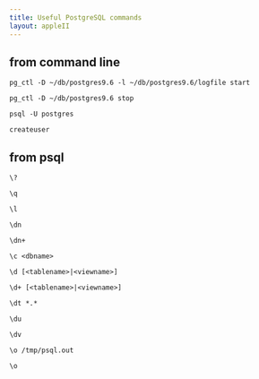 ```yaml
---
title: Useful PostgreSQL commands
layout: appleII
---
```


from command line
-----------------

`pg_ctl -D ~/db/postgres9.6 -l ~/db/postgres9.6/logfile start`

`pg_ctl -D ~/db/postgres9.6 stop`

`psql -U postgres`

`createuser`

from psql
---------

`\?`

`\q`

`\l`

`\dn`

`\dn+`

`\c <dbname>`

`\d [<tablename>|<viewname>]`

`\d+ [<tablename>|<viewname>]`

`\dt *.*`

`\du`

`\dv`

`\o /tmp/psql.out`

`\o`
